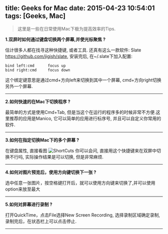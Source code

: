 title: Geeks for Mac
date: 2015-04-23 10:54:01
tags: [Geeks, Mac]
---
> 这里是一些在日常使用Mac下极为提高效率的Tips.

**1.双屏时如何通过键盘切换两个屏幕,并使光标聚焦 ?**

估计很多人都在找寻这种快捷键, 或者工具. 还真有这么一款软件: Slate
https://github.com/jigish/slate, 安装完后, 在~/.slate下加入配置:
```
bind left:cmd      focus up
bind right:cmd     focus down
```
这个绑定键意思是通过cmd+方向left来切换到其中一个屏幕, cmd+方向right切换另外一个屏幕.
<!--more-->
- - -

**2.如何快速的在Mac下切换程序 ?**

最简单的方式是使用Cmd+Tab, 但是当这个在运行的程序多的时候非常不方便.这里推荐的应用是Manico, 它可以简单的应用进行标序号, 并且可以自定义你常用的软件.
- - -

**3.如何在指定切换Mac下的多个屏幕 ?**

在键盘属性, 直接看图
![ShortCuts](http://ww4.sinaimg.cn/large/744e593bgw1eqzcsh97hwj20gz09475z.jpg)
你可以会问, 直接用这个快捷键来在双屏中切换不行吗, 实际操作结果是可以切换, 但是非常麻烦.
- - -

**4.如何对图片预览后，使用方向键切换下一张 ?**

选中任意一张图片，按空格键打开后，就可以使用方向键来切换了,并可以使用option来放至最大
- - -

**5.如何对屏幕进行录制 ?**

打开QuickTime，点击File选择New Screen Recording, 选择录制区域确定录制, 录制完后，在状态栏上可以点击停止.
- - -


